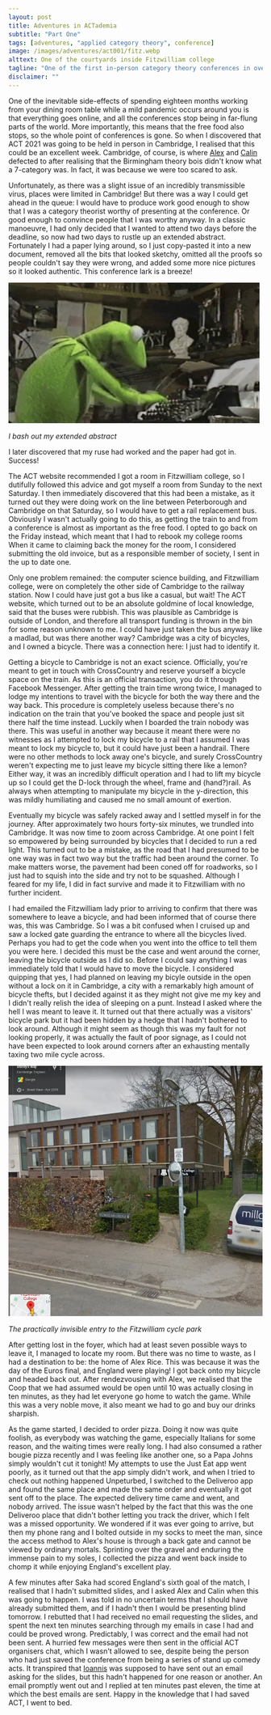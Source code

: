 ```yaml
---
layout: post
title: Adventures in ACTademia
subtitle: "Part One"
tags: [adventures, "applied category theory", conference]
image: /images/adventures/act001/fitz.webp
alttext: One of the courtyards inside Fitzwilliam college
tagline: "One of the first in-person category theory conferences in over a year draws in people from all over the country. Of course, as an avid category theorist, I had to be there."
disclaimer: ""
---
```


One of the inevitable side-effects of spending eighteen months working from your dining room table while a mild pandemic occurs around you is that everything goes online, and all the conferences stop being in far-flung parts of the world.
More importantly, this means that the free food also stops, so the whole point of conferences is gone.
So when I discovered that ACT 2021 was going to be held in person in Cambridge, I realised that this could be an excellent week.
Cambridge, of course, is where [Alex](https://alexarice.github.io/) and [Calin](https://www.cst.cam.ac.uk/people/ct608) defected to after realising that the Birmingham theory bois didn't know what a 7-category was.
In fact, it was because we were too scared to ask.

Unfortunately, as there was a slight issue of an incredibly transmissible virus, places were limited in Cambridge!
But there was a way I could get ahead in the queue: I would have to produce work good enough to show that I was a category theorist worthy of presenting at the conference.
Or good enough to convince people that I was worthy anyway.
In a classic manoeuvre, I had only decided that I wanted to attend two days before the deadline, so now had two days to rustle up an extended abstract.
Fortunately I had a paper lying around, so I just copy-pasted it into a new document, removed all the bits that looked sketchy, omitted all the proofs so people couldn't say they were wrong, and added some more nice pictures so it looked authentic.
This conference lark is a breeze!

![Kermit the frog types very fast](/images/adventures/act001/kermit.gif)

*I bash out my extended abstract*

I later discovered that my ruse had worked and the paper had got in.
Success!

The ACT website recommended I got a room in Fitzwilliam college, so I dutifully followed this advice and got myself a room from Sunday to the next Saturday.
I then immediately discovered that this had been a mistake, as it turned out they were doing work on the line between Peterborough and Cambridge on that Saturday, so I would have to get a rail replacement bus.
Obviously I wasn't actually going to do this, as getting the train to and from a conference is almost as important as the free food.
I opted to go back on the Friday instead, which meant that I had to rebook my college rooms
When it came to claiming back the money for the room, I considered submitting the old invoice, but as a responsible member of society, I sent in the up to date one.

Only one problem remained: the computer science building, and Fitzwilliam college, were on completely the other side of Cambridge to the railway station.
Now I could have just got a bus like a casual, but wait!
The ACT website, which turned out to be an absolute goldmine of local knowledge, said that the buses were rubbish.
This was plausible as Cambridge is outside of London, and therefore all transport funding is thrown in the bin for some reason unknown to me.
I could have just taken the bus anyway like a madlad, but was there another way?
Cambridge was a city of bicycles, and I owned a bicycle.
There was a connection here: I just had to identify it.

Getting a bicycle to Cambridge is not an exact science.
Officially, you're meant to get in touch with CrossCountry and reserve yourself a bicycle space on the train.
As this is an official transaction, you do it through Facebook Messenger.
After getting the train time wrong twice, I managed to lodge my intentions to travel with the bicycle for both the way there and the way back.
This procedure is completely useless because there's no indication on the train that you've booked the space and people just sit there half the time instead.
Luckily when I boarded the train nobody was there.
This was useful in another way because it meant there were no witnesses as I attempted to lock my bicycle to a rail that I assumed I was meant to lock my bicycle to, but it could have just been a handrail.
There were no other methods to lock away one's bicycle, and surely CrossCountry weren't expecting me to just leave my bicycle sitting there like a lemon?
Either way, it was an incredibly difficult operation and I had to lift my bicycle up so I could get the D-lock through the wheel, frame and (hand?)rail.
As always when attempting to manipulate my bicycle in the y-direction, this was mildly humiliating and caused me no small amount of exertion.

Eventually my bicycle was safely racked away and I settled myself in for the journey.
After approximately two hours forty-six minutes, we trundled into Cambridge.
It was now time to zoom across Cambridge.
At one point I felt so empowered by being surrounded by bicycles that I decided to run a red light.
This turned out to be a mistake, as the road that I had presumed to be one way was in fact two way but the traffic had been around the corner.
To make matters worse, the pavement had been coned off for roadworks, so I just had to squish into the side and try not to be squashed.
Although I feared for my life, I did in fact survive and made it to Fitzwilliam with no further incident.

I had emailed the Fitzwilliam lady prior to arriving to confirm that there was somewhere to leave a bicycle, and had been informed that of course there was, this was Cambridge.
So I was a bit confused when I cruised up and saw a locked gate guarding the entrance to where all the bicycles lived.
Perhaps you had to get the code when you went into the office to tell them you were here.
I decided this must be the case and went around the corner, leaving the bicycle outside as I did so.
Before I could say anything I was immediately told that I would have to move the bicycle.
I considered quipping that yes, I had planned on leaving my bicyle outside in the open without a lock on it in Cambridge, a city with a remarkably high amount of bicycle thefts, but I decided against it as they might not give me my key and I didn't really relish the idea of sleeping on a punt.
Instead I asked where the hell I was meant to leave it.
It turned out that there actually was a visitors' bicycle park but it had been hidden by a hedge that I hadn't bothered to look around.
Although it might seem as though this was my fault for not looking properly, it was actually the fault of poor signage, as I could not have been expected to look around corners after an exhausting mentally taxing two mile cycle across.

![The location of the Fitzwilliam cycle park, in a bad screenshot from Google Maps street view](/images/adventures/act001/cycle.webp)

*The practically invisible entry to the Fitzwilliam cycle park*

After getting lost in the foyer, which had at least seven possible ways to leave it, I managed to locate my room.
But there was no time to waste, as I had a destination to be: the home of Alex Rice.
This was because it was the day of the Euros final, and England were playing!
I got back onto my bicycle and headed back out.
After rendezvousing with Alex, we realised that the Coop that we had assumed would be open until 10 was actually closing in ten minutes, as they had let everyone go home to watch the game.
While this was a very noble move, it also meant we had to go and buy our drinks sharpish.

As the game started, I decided to order pizza.
Doing it now was quite foolish, as everybody was watching the game, especially Italians for some reason, and the waiting times were really long.
I had also consumed a rather bougie pizza recently and I was feeling like another one, so a Papa Johns simply wouldn't cut it tonight!
My attempts to use the Just Eat app went poorly, as it turned out that the app simply didn't work, and when I tried to check out nothing happened
Unpeturbed, I switched to the Deliveroo app and found the same place and made the same order and eventually it got sent off to the place.
The expected delivery time came and went, and nobody arrived.
The issue wasn't helped by the fact that this was the one Deliveroo place that didn't bother letting you track the driver, which I felt was a missed opportunity.
We wondered if it was ever going to arrive, but then my phone rang and I bolted outside in my socks to meet the man, since the access method to Alex's house is through a back gate and cannot be viewed by ordinary mortals.
Sprinting over the gravel and enduring the immense pain to my soles, I collected the pizza and went back inside to chomp it while enjoying England's excellent play.

A few minutes after Saka had scored England's sixth goal of the match, I realised that I hadn't submitted slides, and I asked Alex and Calin when this was going to happen.
I was told in no uncertain terms that I should have already submitted them, and if I hadn't then I would be presenting blind tomorrow.
I rebutted that I had received no email requesting the slides, and spent the next ten minutes searching through my emails in case I had and could be proved wrong.
Predictably, I was correct and the email had not been sent.
A hurried few messages were then sent in the official ACT organisers chat, which I wasn't allowed to see, despite being the person who had just saved the conference from being a series of stand up comedy acts.
It transpired that [Ioannis](https://www.cst.cam.ac.uk/people/im496) was supposed to have sent out an email asking for the slides, but this hadn't happened for one reason or another.
An email promptly went out and I replied at ten minutes past eleven, the time at which the best emails are sent.
Happy in the knowledge that I had saved ACT, I went to bed.